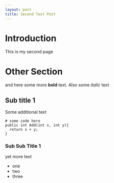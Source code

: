 ```yaml
---
layout: post
title: Second Test Post
---
```


# Introduction
This is my second page

# Other Section
and here some more **bold** text. Also some *italic* text

## Sub title 1
Some additional text

```
# some code here
public int Add(int x, int y){
  return x + y;
}
```

### Sub Sub Title 1
yet more text

* one
* two
* three
